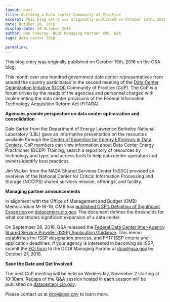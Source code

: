 ```yaml
---
layout: post
title: Building a Data Center Community of Practice
excerpt: This blog entry was originally published on October 19th, 2016 on the GSA blog. This month over one hundred government data center representatives from around the country participated in the second meeting of the Data Center Optimization Initiative (DCOI).
date: October 20, 2016
display-date: 20 October 2016
author: Dan Pomeroy, DCOI Managing Partner PMO, GSA
tags: data-center 2016

permalink:
---
```

This blog entry was originally published on October 19th, 2016 on the GSA blog.

This month over one hundred government data center representatives from around the country participated in the second meeting of the [Data Center Optimization Initiative (DCOI)](http://go.usa.gov/xkVWq) Community of Practice (CoP). The CoP is a forum driven by the needs of the agencies and personnel charged with implementing the data center provisions of the Federal Information Technology Acquisition Reform Act (FITARA).

**Agencies provide perspective on data center optimization and consolidation**

Dale Sartor from the Department of Energy Lawrence Berkeley National Laboratory (LBL) gave an informative presentation on the resources available through the [Center of Expertise for Energy Efficiency in Data Centers](http://go.usa.gov/xkVDA). CoP members can view information about Data Center Energy Practitioner (DCEP) Training, search a repository of resources by technology and type, and access tools to help data center operators and owners identify best practices.

Jim Walker from the NASA Shared Services Center (NSSC) provided an overview of the National Center for Critical Information Processing and Storage (NCCIPS) shared services mission, offerings, and facility.

**Managing partner announcements**

In alignment with the Office of Management and Budget (OMB) Memorandum M-16-19, OMB has [published OGP’s Definition of Significant Expansion](http://go.usa.gov/xkVDQ) on [datacenters.cio.gov](http://go.usa.gov/xkVDE). The document defines the thresholds for what constitutes significant expansion of a data center.

On September 28, 2016, GSA released the [Federal Data Center Inter-Agency Shared Service Provider (ISSP) Application Guidance](http://go.usa.gov/xkVD7). This memo establishes the ISSP designation process, and FY17 ISSP criteria and application deadlines. If your agency is interested in becoming an ISSP, submit the [EOI form](http://go.usa.gov/xKzrR) to the DCOI Managing Partner at [dcoi@gsa.gov](mailto:dcoi@gsa.gov) by October 27, 2016.

**Save the Date and Get Involved**

The next CoP meeting will be held on Wednesday, November 2 starting at 10:30am. Recaps of the Q&A session hosted in each session will be published on [datacenters.cio.gov](http://go.usa.gov/xkVDE).

Please contact us at [dcoi@gsa.gov](mailto:dcoi@gsa.gov) to learn more.
